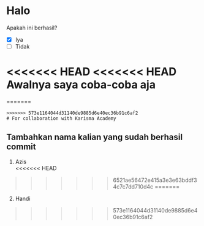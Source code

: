 # Halo

Apakah ini berhasil? <br>
- [x] Iya
- [ ] Tidak

<<<<<<< HEAD
<<<<<<< HEAD
Awalnya saya coba-coba aja
=======

=======
```
>>>>>>> 573e1164044d31140de9885d6e40ec36b91c6af2
# For collaboration with Karisma Academy
```

## Tambahkan nama kalian yang sudah berhasil commit
1. Azis <br>
<<<<<<< HEAD
>>>>>>> 6521ae56472e415a3e3e63bddf34c7c7dd710d4c
=======
2. Handi <br>
>>>>>>> 573e1164044d31140de9885d6e40ec36b91c6af2
